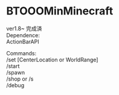# BTOOOMinMinecraft
ver1.8~  完成済  
Dependence:  
  ActionBarAPI  
  
Commands:  
  /set [CenterLocation or WorldRange]  
  /start  
  /spawn  
  /shop or /s  
  /debug  
